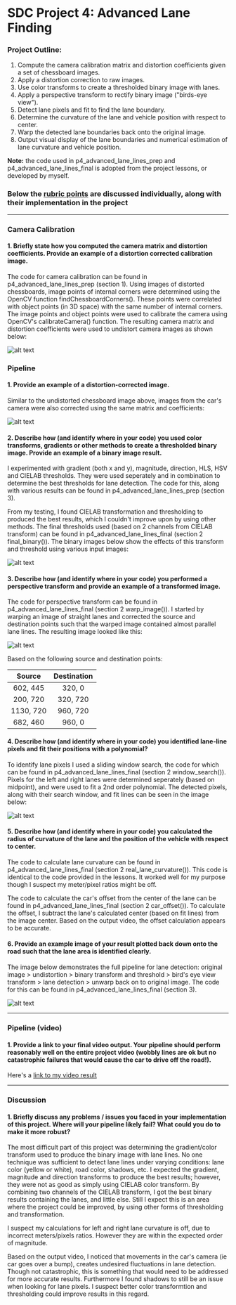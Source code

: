 # SDC Project 4: Advanced Lane Finding

### Project Outline:
1. Compute the camera calibration matrix and distortion coefficients given a set of chessboard images.
2. Apply a distortion correction to raw images.
3. Use color transforms to create a thresholded binary image with lanes.
4. Apply a perspective transform to rectify binary image ("birds-eye view").
5. Detect lane pixels and fit to find the lane boundary.
6. Determine the curvature of the lane and vehicle position with respect to center.
7. Warp the detected lane boundaries back onto the original image.
8. Output visual display of the lane boundaries and numerical estimation of lane curvature and vehicle position.

**Note:** the code used in p4_advanced_lane_lines_prep and p4_advanced_lane_lines_final is adopted from the project lessons, or developed by myself.

[//]: # (Image References)

[image1]: ./output_images/01_undistort.png "Undistorted"
[image2]: ./output_images/01_undistort2.png "Undistorted"
[image3]: ./output_images/02_binary.png "Binary"
[image4]: ./output_images/03_warped.png "Warped"
[image5]: ./output_images/04_window_search.png "Window Search"
[image6]: ./output_images/05_lanes.png "Detected Lanes"
[image7]: ./output_images/06_output.png "Unwarped Output"
[image8]: ./output_images/07_final_test.png "Final Pipeline Test"


### Below the [rubric points](https://review.udacity.com/#!/rubrics/571/view) are discussed individually, along with their implementation in the project

---

### Camera Calibration

#### 1. Briefly state how you computed the camera matrix and distortion coefficients. Provide an example of a distortion corrected calibration image.

The code for camera calibration can be found in p4_advanced_lane_lines_prep (section 1). Using images of distorted chessboards, image points of internal corners were determined using the OpenCV function findChessboardCorners(). These points were correlated with object points (in 3D space) with the same number of internal corners. The image points and object points were used to calibrate the camera using OpenCV's calibrateCamera() function. The resulting camera matrix and distortion coefficients were used to undistort camera images as shown below:

![alt text][image1]

### Pipeline

#### 1. Provide an example of a distortion-corrected image.

Similar to the undistorted chessboard image above, images from the car's camera were also corrected using the same matrix and coefficients:

![alt text][image2]

#### 2. Describe how (and identify where in your code) you used color transforms, gradients or other methods to create a thresholded binary image.  Provide an example of a binary image result.

I experimented with gradient (both x and y), magnitude, direction, HLS, HSV and CIELAB thresholds. They were used seperately and in combination to determine the best thresholds for lane detection. The code for this, along with various results can be found in p4_advanced_lane_lines_prep (section 3).

From my testing, I found CIELAB transformation and thresholding to produced the best results, which I couldn't improve upon by using other methods. The final thresholds used (based on 2 channels from CIELAB transform) can be found in p4_advanced_lane_lines_final (section 2 final_binary()). The binary images below show the effects of this transform and threshold using various input images:

![alt text][image3]

#### 3. Describe how (and identify where in your code) you performed a perspective transform and provide an example of a transformed image.

The code for perspective transform can be found in p4_advanced_lane_lines_final (section 2 warp_image()). I started by warping an image of straight lanes and corrected the source and destination points such that the warped image contained almost parallel lane lines. The resulting image looked like this:

![alt text][image4]

Based on the following source and destination points:

| Source        | Destination   | 
|:-------------:|:-------------:| 
| 602, 445      | 320, 0        | 
| 200, 720      | 320, 720      |
| 1130, 720     | 960, 720      |
| 682, 460      | 960, 0        |


#### 4. Describe how (and identify where in your code) you identified lane-line pixels and fit their positions with a polynomial?

To identify lane pixels I used a sliding window search, the code for which can be found in p4_advanced_lane_lines_final (section 2 window_search()). Pixels for the left and right lanes were determined seperately (based on midpoint), and were used to fit a 2nd order polynomial. The detected pixels, along with their search window, and fit lines can be seen in the image below:

![alt text][image5]

#### 5. Describe how (and identify where in your code) you calculated the radius of curvature of the lane and the position of the vehicle with respect to center.

The code to calculate lane curvature can be found in p4_advanced_lane_lines_final (section 2 real_lane_curvature()). This code is identical to the code provided in the lessons. It worked well for my purpose though I suspect my meter/pixel ratios might be off. 
  
The code to calculate the car's offset from the center of the lane can be found in p4_advanced_lane_lines_final (section 2 car_offset()). To calculate the offset, I subtract the lane's calculated center (based on fit lines) from the image center. Based on the output video, the offset calculation appears to be accurate.

#### 6. Provide an example image of your result plotted back down onto the road such that the lane area is identified clearly.

The image below demonstrates the full pipeline for lane detection: original image > undistortion > binary transform and threshold > bird's eye view transform > lane detection > unwarp back on to original image. The code for this can be found in p4_advanced_lane_lines_final (section 3).

![alt text][image8]


---

### Pipeline (video)

#### 1. Provide a link to your final video output.  Your pipeline should perform reasonably well on the entire project video (wobbly lines are ok but no catastrophic failures that would cause the car to drive off the road!).

Here's a [link to my video result](./output_video.mp4)

---

### Discussion

#### 1. Briefly discuss any problems / issues you faced in your implementation of this project.  Where will your pipeline likely fail?  What could you do to make it more robust?

The most difficult part of this project was determining the gradient/color transform used to produce the binary image with lane lines. No one technique was sufficient to detect lane lines under varying conditions: lane color (yellow or white), road color, shadows, etc. I expected the gradient, magnitude and direction transforms to produce the best results; however, they were not as good as simply using CIELAB color transform. By combining two channels of the CIELAB transform, I got the best binary results containing the lanes, and little else. Still I expect this is an area where the project could be improved, by using other forms of thresholding and transformation.

I suspect my calculations for left and right lane curvature is off, due to incorrect meters/pixels ratios. However they are within the expected order of magnitude.

Based on the output video, I noticed that movements in the car's camera (ie car goes over a bump), creates undesired fluctuations in lane detection. Though not catastrophic, this is something that would need to be addressed for more accurate results. Furthermore I found shadows to still be an issue when looking for lane pixels. I suspect better color transformtion and thresholding could improve results in this regard.



